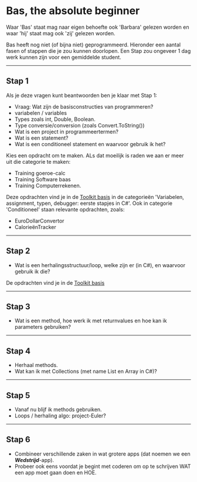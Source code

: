 # Bas, the absolute beginner
Waar 'Bas' staat mag naar eigen behoefte ook 'Barbara' gelezen worden en waar 'hij' staat mag ook 'zij' gelezen worden. 

Bas heeft nog niet (of bijna niet) geprogrammeerd. 
Hieronder een aantal fasen of stappen die je zou kunnen  doorlopen. Een Stap zou ongeveer 1 dag werk kunnen zijn voor een gemiddelde student. 

---

## Stap 1
Als je deze vragen kunt beantwoorden ben je klaar met Stap 1: 
-   Vraag: Wat zijn de basisconstructies van programmeren?
-   variabelen / variables
-   Types zoals int, Double, Boolean.
-   Type conversie/conversion (zoals Convert.ToString())
-   Wat is een project in programmeertermen?
-   Wat is een statement?
-   Wat is een conditioneel statement en waarvoor gebruik ik het?

Kies een opdracht om te maken. ALs dat moeilijk is raden we aan er meer uit die categorie te maken: 

+ Training goeroe-calc
+ Training Software baas
+ Training Computerrekenen. 

Deze opdrachten vind je in de [Toolkit basis](../basic) in de categorieën 'Variabelen, assignment, typen, debugger: eerste stapjes in C#'. Ook in categorie 'Conditioneel' staan relevante opdrachten, zoals: 
+ EuroDollarConvertor
+ CalorieënTracker

---


## Stap 2

-   Wat is een herhalingsstructuur/loop, welke zijn er (in C#), en waarvoor gebruik ik die?

De opdrachten vind je in de [Toolkit basis](../basic/#variabelen-assignment-typen-debugger-eerste-stapjes-in-c)


---

## Stap 3

-   Wat is een method, hoe werk ik met returnvalues en hoe kan ik parameters gebruiken?


---

## Stap 4

-   Herhaal methods.
-   Wat kan ik met Collections (met name List en Array in C#)?


---

## Stap 5

+ Vanaf nu blijf ik methods gebruiken. 
+ Loops / herhaling algo: project-Euler? 



---

## Stap 6
+ Combineer verschillende zaken in wat grotere apps (dat noemen we een ***Wedstrijd***-app). 
+ Probeer ook eens voordat je begint met coderen om op te schrijven WAT een app moet gaan doen en HOE. 
